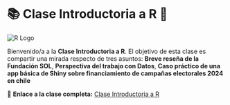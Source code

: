 # 📚 **Clase Introductoria a R** 🎉

![R Logo](https://www.r-project.org/logo/Rlogo.png)

Bienvenido/a a la **Clase Introductoria a R**. El objetivo de esta clase es compartir una mirada respecto
de tres asuntos: **Breve reseña de la Fundación SOL**, **Perspectiva del trabajo con Datos**, **Caso práctico de una app básica de 
Shiny sobre financiamiento de campañas electorales 2024 en chile**

🔗 **Enlace a la clase completa:** [Clase Introductoria a R](https://ragc.quarto.pub/intror_r_edd/)
